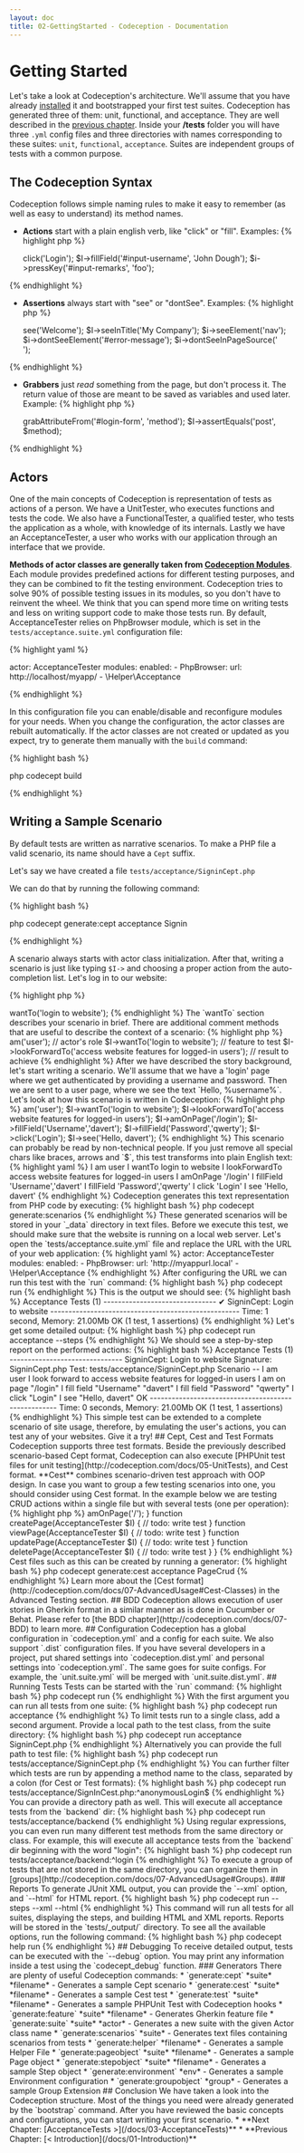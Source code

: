 ```yaml
---
layout: doc
title: 02-GettingStarted - Codeception - Documentation
---
```


# Getting Started

Let's take a look at Codeception's architecture. We'll assume that you have already [installed](http://codeception.com/install) it
and bootstrapped your first test suites. Codeception has generated three of them: unit, functional, and acceptance.
They are well described in the [previous chapter](http://codeception.com/docs/01-Introduction). Inside your __/tests__ folder you will have three `.yml` config files and three directories
with names corresponding to these suites: `unit`, `functional`, `acceptance`. Suites are independent groups of tests with a common purpose.

## The Codeception Syntax

Codeception follows simple naming rules to make it easy to remember (as well as easy to understand) its method names.

* **Actions** start with a plain english verb, like "click" or "fill". Examples:
    {% highlight php %}

    <?php
    $I->click('Login');
    $I->fillField('#input-username', 'John Dough');
    $i->pressKey('#input-remarks', 'foo');
    
{% endhighlight %}
* **Assertions** always start with "see" or "dontSee". Examples:
    {% highlight php %}

    <?php
    $I->see('Welcome');
    $I->seeInTitle('My Company');
    $i->seeElement('nav');
    $i->dontSeeElement('#error-message');
    $i->dontSeeInPageSource('<section class="foo">');
    
{% endhighlight %}
* **Grabbers** just *read* something from the page, but don't process it. The return value of those are meant to be saved as variables and used later. Example:
    {% highlight php %}

    <?php
    $method = $I->grabAttributeFrom('#login-form', 'method');
    $I->assertEquals('post', $method);
    
{% endhighlight %}

## Actors

One of the main concepts of Codeception is representation of tests as actions of a person.
We have a UnitTester, who executes functions and tests the code. We also have a FunctionalTester, a qualified tester,
who tests the application as a whole, with knowledge of its internals. Lastly we have an AcceptanceTester, a user who works with our application
through an interface that we provide.

**Methods of actor classes are generally taken from [Codeception Modules](http://codeception.com/docs/06-ModulesAndHelpers)**.
Each module provides predefined actions for different testing purposes, and they can be combined to fit the testing environment.
Codeception tries to solve 90% of possible testing issues in its modules, so you don't have to reinvent the wheel.
We think that you can spend more time on writing tests and less on writing support code to make those tests run.
By default, AcceptanceTester relies on PhpBrowser module, which is set in the `tests/acceptance.suite.yml` configuration file:

{% highlight yaml %}

actor: AcceptanceTester
modules:
    enabled:
        - PhpBrowser:
            url: http://localhost/myapp/
        - \Helper\Acceptance

{% endhighlight %}

In this configuration file you can enable/disable and reconfigure modules for your needs.
When you change the configuration, the actor classes are rebuilt automatically. If the actor classes are not created or updated as you expect,
try to generate them manually with the `build` command:

{% highlight bash %}

php codecept build

{% endhighlight %}

## Writing a Sample Scenario

By default tests are written as narrative scenarios. To make a PHP file a valid scenario, its name should have a `Cept` suffix.

Let's say we have created a file `tests/acceptance/SigninCept.php`

We can do that by running the following command:

{% highlight bash %}

php codecept generate:cept acceptance Signin

{% endhighlight %}

A scenario always starts with actor class initialization. After that, writing a scenario is just like typing `$I->`
and choosing a proper action from the auto-completion list. Let's log in to our website:

{% highlight php %}

<?php
$I = new AcceptanceTester($scenario); // actor class initialization
$I->wantTo('login to website');


{% endhighlight %}

The `wantTo` section describes your scenario in brief. There are additional comment methods that are useful to describe the context of a scenario:

{% highlight php %}

<?php
$I = new AcceptanceTester($scenario);
$I->am('user'); // actor's role
$I->wantTo('login to website'); // feature to test
$I->lookForwardTo('access website features for logged-in users'); // result to achieve

{% endhighlight %}

After we have described the story background, let's start writing a scenario.

We'll assume that we have a 'login' page where we get authenticated by providing a username and password.
Then we are sent to a user page, where we see the text `Hello, %username%`. Let's look at how this scenario is written in Codeception:

{% highlight php %}

<?php
$I = new AcceptanceTester($scenario);
$I->am('user');
$I->wantTo('login to website');
$I->lookForwardTo('access website features for logged-in users');
$I->amOnPage('/login');
$I->fillField('Username','davert');
$I->fillField('Password','qwerty');
$I->click('Login');
$I->see('Hello, davert');

{% endhighlight %}

This scenario can probably be read by non-technical people. If you just remove all special chars like braces, arrows and `$`,
this test transforms into plain English text:

{% highlight yaml %}
I am user
I wantTo login to website
I lookForwardTo access website features for logged-in users
I amOnPage '/login'
I fillField 'Username','davert'
I fillField 'Password','qwerty'
I click 'Login'
I see 'Hello, davert'

{% endhighlight %}

Codeception generates this text representation from PHP code by executing:

{% highlight bash %}

php codecept generate:scenarios

{% endhighlight %}

These generated scenarios will be stored in your `_data` directory in text files.

Before we execute this test, we should make sure that the website is running on a local web server.
Let's open the `tests/acceptance.suite.yml` file and replace the URL with the URL of your web application:

{% highlight yaml %}

actor: AcceptanceTester
modules:
    enabled:
        - PhpBrowser:
            url: 'http://myappurl.local'
        - \Helper\Acceptance

{% endhighlight %}

After configuring the URL we can run this test with the `run` command:

{% highlight bash %}

php codecept run

{% endhighlight %}

This is the output we should see:

{% highlight bash %}

Acceptance Tests (1) -------------------------------
✔ SigninCept: Login to website
----------------------------------------------------

Time: 1 second, Memory: 21.00Mb

OK (1 test, 1 assertions)

{% endhighlight %}

Let's get some detailed output:

{% highlight bash %}

php codecept run acceptance --steps

{% endhighlight %}

We should see a step-by-step report on the performed actions:

{% highlight bash %}

Acceptance Tests (1) -------------------------------
SigninCept: Login to website
Signature: SigninCept.php
Test: tests/acceptance/SigninCept.php
Scenario --
 I am user
 I look forward to access website features for logged-in users
 I am on page "/login"
 I fill field "Username" "davert"
 I fill field "Password" "qwerty"
 I click "Login"
 I see "Hello, davert"
 OK
----------------------------------------------------

Time: 0 seconds, Memory: 21.00Mb

OK (1 test, 1 assertions)

{% endhighlight %}

This simple test can be extended to a complete scenario of site usage, therefore,
by emulating the user's actions, you can test any of your websites.

Give it a try!

## Cept, Cest and Test Formats

Codeception supports three test formats. Beside the previously described scenario-based Cept format,
Codeception can also execute [PHPUnit test files for unit testing](http://codeception.com/docs/05-UnitTests), and Cest format.

**Cest** combines scenario-driven test approach with OOP design. In case you want to group a few testing scenarios into one, you should consider using Cest format.
In the example below we are testing CRUD actions within a single file but with several tests (one per operation):

{% highlight php %}

<?php
class PageCrudCest
{
    function _before(AcceptanceTester $I)
    {
        // will be executed at the beginning of each test
        $I->amOnPage('/');
    }

    function createPage(AcceptanceTester $I)
    {
       // todo: write test
    }

    function viewPage(AcceptanceTester $I)
    {
       // todo: write test
    }

    function updatePage(AcceptanceTester $I)
    {
        // todo: write test
    }

    function deletePage(AcceptanceTester $I)
    {
       // todo: write test
    }
}

{% endhighlight %}

Cest files such as this can be created by running a generator:

{% highlight bash %}

php codecept generate:cest acceptance PageCrud

{% endhighlight %}

Learn more about the [Cest format](http://codeception.com/docs/07-AdvancedUsage#Cest-Classes) in the Advanced Testing section.

## BDD

Codeception allows execution of user stories in Gherkin format in a similar manner as is done in Cucumber or Behat.
Please refer to [the BDD chapter](http://codeception.com/docs/07-BDD) to learn more.

## Configuration

Codeception has a global configuration in `codeception.yml` and a config for each suite. We also support `.dist` configuration files.
If you have several developers in a project, put shared settings into `codeception.dist.yml` and personal settings into `codeception.yml`.
The same goes for suite configs. For example, the `unit.suite.yml` will be merged with `unit.suite.dist.yml`.

## Running Tests

Tests can be started with the `run` command:

{% highlight bash %}

php codecept run

{% endhighlight %}

With the first argument you can run all tests from one suite:

{% highlight bash %}

php codecept run acceptance

{% endhighlight %}

To limit tests run to a single class, add a second argument. Provide a local path to the test class, from the suite directory:

{% highlight bash %}

php codecept run acceptance SigninCept.php

{% endhighlight %}

Alternatively you can provide the full path to test file:

{% highlight bash %}

php codecept run tests/acceptance/SigninCept.php

{% endhighlight %}

You can further filter which tests are run by appending a method name to the class, separated by a colon (for Cest or Test formats):

{% highlight bash %}

php codecept run tests/acceptance/SignInCest.php:^anonymousLogin$

{% endhighlight %}

You can provide a directory path as well. This will execute all acceptance tests from the `backend` dir:

{% highlight bash %}

php codecept run tests/acceptance/backend

{% endhighlight %}

Using regular expressions, you can even run many different test methods from the same directory or class.
For example, this will execute all acceptance tests from the `backend` dir beginning with the word "login":

{% highlight bash %}

php codecept run tests/acceptance/backend:^login

{% endhighlight %}

To execute a group of tests that are not stored in the same directory, you can organize them in [groups](http://codeception.com/docs/07-AdvancedUsage#Groups).

### Reports

To generate JUnit XML output, you can provide the `--xml` option, and `--html` for HTML report.

{% highlight bash %}

php codecept run --steps --xml --html

{% endhighlight %}

This command will run all tests for all suites, displaying the steps, and building HTML and XML reports. Reports will be stored in the `tests/_output/` directory.

To see all the available options, run the following command:

{% highlight bash %}

php codecept help run

{% endhighlight %}

## Debugging

To receive detailed output, tests can be executed with the `--debug` option.
You may print any information inside a test using the `codecept_debug` function.

### Generators

There are plenty of useful Codeception commands:

* `generate:cept` *suite* *filename* - Generates a sample Cept scenario
* `generate:cest` *suite* *filename* - Generates a sample Cest test
* `generate:test` *suite* *filename* - Generates a sample PHPUnit Test with Codeception hooks
* `generate:feature` *suite* *filename* - Generates Gherkin feature file
* `generate:suite` *suite* *actor* - Generates a new suite with the given Actor class name
* `generate:scenarios` *suite* - Generates text files containing scenarios from tests
* `generate:helper` *filename* - Generates a sample Helper File
* `generate:pageobject` *suite* *filename* - Generates a sample Page object
* `generate:stepobject` *suite* *filename* - Generates a sample Step object
* `generate:environment` *env* - Generates a sample Environment configuration
* `generate:groupobject` *group* - Generates a sample Group Extension

## Conclusion

We have taken a look into the Codeception structure. Most of the things you need were already generated by the `bootstrap` command.
After you have reviewed the basic concepts and configurations, you can start writing your first scenario.




* **Next Chapter: [AcceptanceTests >](/docs/03-AcceptanceTests)**
* **Previous Chapter: [< Introduction](/docs/01-Introduction)**